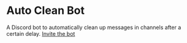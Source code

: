 # Auto Clean Bot

A Discord bot to automatically clean up messages in channels after a certain delay.
[Invite the bot](https://discord.com/oauth2/authorize?client_id=1382315170595868702&permissions=8&scope=bot%20applications.commands)
